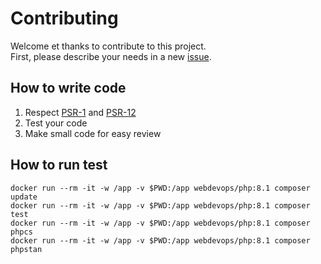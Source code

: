 # Contributing

Welcome et thanks to contribute to this project.  
First, please describe your needs in a new [issue](https://github.com/litesaml/lightsaml/issues).

## How to write code

1. Respect [PSR-1](https://www.php-fig.org/psr/psr-1/) and [PSR-12](https://www.php-fig.org/psr/psr-12/)
2. Test your code
3. Make small code for easy review

## How to run test

```shell
docker run --rm -it -w /app -v $PWD:/app webdevops/php:8.1 composer update
docker run --rm -it -w /app -v $PWD:/app webdevops/php:8.1 composer test
docker run --rm -it -w /app -v $PWD:/app webdevops/php:8.1 composer phpcs
docker run --rm -it -w /app -v $PWD:/app webdevops/php:8.1 composer phpstan
```
